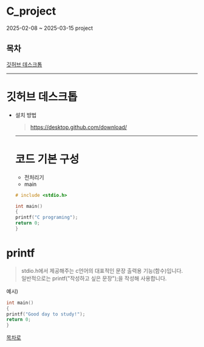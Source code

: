 # C_project
 2025-02-08 ~ 2025-03-15 project

## 목차
[깃허브 데스크톱](#깃허브-데스크톱)
<hr/>

# 깃허브 데스크톱
+ 설치 방법
  > https://desktop.github.com/download/
  

  <hr/>

  # 코드 기본 구성
  + 전처리기
  + main

  ```c
  # include <stdio.h>

  int main()
  {
  printf("C programing");
  return 0;
  }
  ```

# printf
> stdio.h에서 제공해주는 c언어의 대표적인 문장 출력용 기능(함수)입니다.<br>
> 일반적으로는 printf("작성하고 싶은 문장");을 작성해 사용합니다.

예시)
```c
int main()
{
printf("Good day to study!");
return 0;
}
```

[목차로](목차)
